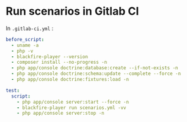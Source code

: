 Run scenarios in Gitlab CI
==========================

In ``.gitlab-ci.yml`` :

```yml
before_script:
  - uname -a
  - php -v
  - blackfire-player --version
  - composer install --no-progress -n
  - php app/console doctrine:database:create --if-not-exists -n
  - php app/console doctrine:schema:update --complete --force -n
  - php app/console doctrine:fixtures:load -n

test:
  script:
    - php app/console server:start --force -n
    - blackfire-player run scenarios.yml -vv
    - php app/console server:stop -n
```